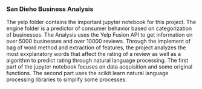 ### San Dieho Business Analysis
The yelp folder contains the important jupyter notebook for this project.
The engine folder is a predictor of consumer behavior based on categorization of businesses.
The Analysis uses the Yelp Fusion API to get information on over 5000 businesses and over 10000 reviews.
Through the implement of bag of word method and extraction of features, the project analyzes the most exxplanatory words 
that affect the rating of a review as well as a algorithm to predict rating through natural language processing.
The first part of the jupyter notebook focuses on data acquisition and some original functions.
The second part uses the scikit learn natural language processing libraries to simplify some processes.
